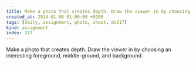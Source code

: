 ```yaml
---
title: Make a photo that creates depth. Draw the viewer in by choosing an interesting foreground, middle-ground, and background.
created_at: 2014-01-06 01:00:00 +0100
tags: [daily, assignment, photo, shoot, ds217]
kind: assignment
index: 217
---
```


Make a photo that creates depth. Draw the viewer in by choosing an interesting foreground, middle-ground, and background.
